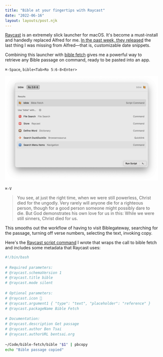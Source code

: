 ```yaml
---
title: "Bible at your fingertips with Raycast"
date: "2022-06-16"
layout: layouts/post.njk
---
```


[Raycast](raycast.com) is an extremely slick launcher for macOS. It's become a
must-install and handedly replaced Alfred for me.
[In the past week, they released](https://www.raycast.com/changelog#1.36.0) the
last thing I was missing from Alfred—that is, customizable date snippets.

Combining this launcher with
[bible fetch](https://github.com/covode/bible-fetch) gives me a powerful way to
retrieve any Bible passage on command, ready to be pasted into an app.

`⌘-Space`, `bible<Tab>Ro 5:6-8<Enter>`

![](/img/bible-fetch-raycast.png)

`⌘-V`

> You see, at just the right time, when we were still powerless, Christ died for
> the ungodly. Very rarely will anyone die for a righteous person, though for a
> good person someone might possibly dare to die. But God demonstrates his own
> love for us in this: While we were still sinners, Christ died for us.

This smooths out the workflow of having to visit Biblegateway, searching for the
passage, turning off verse numbers, selecting the text, invoking copy.

Here's the
[Raycast script command](https://raycastapp.notion.site/Script-Commands-771ff9351bc54ee88fa9c585b7782e22)
I wrote that wraps the call to bible fetch and includes some metadata that
Raycast uses:

```bash
#!/bin/bash

# Required parameters:
# @raycast.schemaVersion 1
# @raycast.title bible
# @raycast.mode silent

# Optional parameters:
# @raycast.icon 📙
# @raycast.argument1 { "type": "text", "placeholder": "reference" }
# @raycast.packageName Bible Fetch

# Documentation:
# @raycast.description Get passage
# @raycast.author Ben Tsai
# @raycast.authorURL bentsai.org

~/Code/bible-fetch/bible "$1" | pbcopy
echo "Bible passage copied"
```
